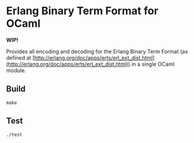 Erlang Binary Term Format for OCaml
===================================

**WIP!**

Provides all encoding and decoding for the Erlang Binary Term Format
(as defined at [http://erlang.org/doc/apps/erts/erl_ext_dist.html](http://erlang.org/doc/apps/erts/erl_ext_dist.html))
in a single OCaml module.

Build
-----

    make

Test
----

    ./test


